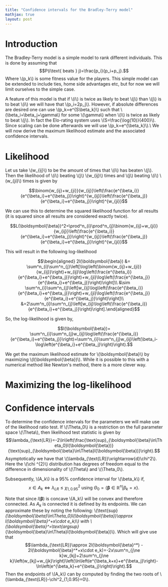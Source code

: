 ```yaml
---
title: "Confidence intervals for the Bradley-Terry model"
mathjax: true
layout: post
---
```



# Introduction
The Bradley-Terry model is a simple model to rank different individuals. This is done by assuming that
$$P(i\text{ beats } j)=\frac{p_i}{p_i+p_j}.$$
Where \\(p_k\\) is some fitness value for the players. This simple model can be extended to include ties, home side advantages etc, but for now we will limit ourselves to the simple case.

A feature of this model is that if \\(i\\) is twice as likely to beat \\(j\\) than \\(j\\) is to beat \\(i\\) we will have that \\(p_i=2p_j\\). However, if absolute differences are desired one can use \\(p_k=e^{S\beta_k}\\) such that \\(\beta_i=\beta_j+\gamma\\) for some \\(\gamma\\) when \\(i\\) is twice as likely to beat \\(j\\). In fact the Elo-rating system uses \\(S=\frac{\log(10)}{400}\\). Since scaling can be done afterwards we will use \\(p_k=e^{\beta_k}\\).\\
We will now derive the maximum likelihood estimate and the associated confidence intervals.

# Likelihood
Let us take \\(w_{ij}\\) to be the amount of times that \\(i\\) has beaten \\(j\\). Then the likelihood of \\(i\\) beating \\(j\\) \\(w_{ij}\\) times and \\(j\\) beating \\(i\\) \\(w_{ji}\\) times is given by

$$\binom{w_{ij}+w_{ji}}{w_{ij}}\left(\frac{e^{\beta_i}}{e^{\beta_i}+e^{\beta_j}}\right)^{w_{ij}}\left(\frac{e^{\beta_j}}{e^{\beta_i}+e^{\beta_j}}\right)^{w_{ji}}$$

We can use this to determine the squared likelihood function for all results (it is squared since all results are considered exactly twice).

$$L(\boldsymbol{\beta})^2=\prod^n_{i}\prod^n_{j}\binom{w_{ij}+w_{ji}}{w_{ij}}\left(\frac{e^{\beta_i}}{e^{\beta_i}+e^{\beta_j}}\right)^{w_{ij}}\left(\frac{e^{\beta_j}}{e^{\beta_i}+e^{\beta_j}}\right)^{w_{ji}}$$

This will result in the following log-likelihood

$$\begin{aligned}
    2l(\boldsymbol{\beta}) &= \sum^n_{i}\sum^n_{j}\left[\log\left(\binom{w_{ij}+w_{ji}}{w_{ij}}\right)+w_{ij}\log\left(\frac{e^{\beta_i}}{e^{\beta_i}+e^{\beta_j}}\right)+w_{ji}\log\left(\frac{e^{\beta_j}}{e^{\beta_i}+e^{\beta_j}}\right)\right]\\
     &\sim \sum^n_{i}\sum^n_{j}\left[w_{ij}\log\left(\frac{e^{\beta_i}}{e^{\beta_i}+e^{\beta_j}}\right)+w_{ji}\log\left(\frac{e^{\beta_j}}{e^{\beta_i}+e^{\beta_j}}\right)\right]\\
     &=2\sum^n_{i}\sum^n_{j}\left[w_{ij}\log\left(\frac{e^{\beta_i}}{e^{\beta_i}+e^{\beta_j}}\right)\right].\end{aligned}$$
     
So, the log-likelihood is given by,

$$l(\boldsymbol{\beta})= \sum^n_{i}\sum^n_{j}w_{ij}\log\left(\frac{e^{\beta_i}}{e^{\beta_i}+e^{\beta_j}}\right)=\sum^n_{i}\sum^n_{j}w_{ij}\left(\beta_i-\log\left(e^{\beta_i}+e^{\beta_j}\right)\right).$$

We get the maximum likelihood estimate for \\(\boldsymbol{\beta}\\) by maximizing \\(l(\boldsymbol{\beta})\\). While it is possible to this with a numerical method like Newton's method, there is a more clever way.

# Maximizing the log-likelihood

# Confidence intervals

To determine the confidence intervals for the parameters we will make use of the likelihood ratio test. If \\(\Theta_0\\) is a restriction on the full parameter space \\(\Theta\\), then likelihood test statistic is given by 
$$\lambda_{\text{LR}}=-2\ln\left(\frac{\text{sup}_{\boldsymbol{\beta}\in\Theta_0}l(\boldsymbol{\beta})}{\text{sup}_{\boldsymbol{\beta}\in\Theta}l(\boldsymbol{\beta})}\right).$$
Asymptotically we have that \\(\lambda_{\text{LR}}\xrightarrow{d}\chi^2\\). Here the \\(\chi ^{2}\\) distribution has degrees of freedom equal to the difference in dimensionality of \\(\Theta\\) and \\(\Theta_0\\).

Subsequently, \\(A_k\\) is a 95% confidence interval for \\(\beta_k\\) if, $$x\in A_k \Leftrightarrow \lambda_{LR}\le\chi^2_{1,0.95} \text{ using } \Theta_0=\{\boldsymbol{\beta}\in\mathbb{R}^n|\beta_k=x\}.$$

Note that since $l(\boldsymbol{\beta})$ is concave \\(A_k\\) will be convex and therefore connected. As $A_k$ is connected it is defined by its endpoints. We can approximate these by noting the following: \\(\text{sup}_{\boldsymbol{\beta}\in\Theta_0}l(\boldsymbol{\beta})\approx l(\boldsymbol{\beta}^*+x\cdot e_k)\\) with \\(\boldsymbol{\beta}^*=\text{argsup}_{\boldsymbol{\beta}\in\Theta}l(\boldsymbol{\beta})\\). Which will give use that $$\lambda_{\text{LR}}\approx 2l(\boldsymbol{\beta}^*) - 2l(\boldsymbol{\beta}^*+x\cdot e_k)=-2x\sum^n_{j\ne k}w_{kj}+2\sum^n_{j\ne k}\left(w_{kj}+w_{jk}\right)\left(\ln\left(e^{\beta_k+x}+e^{\beta_j}\right)-\ln\left(e^{\beta_k}+e^{\beta_j}\right)\right).$$ 
Then the endpoints of \\(A_k\\) can by computed by finding the two roots of \\(\lambda_{\text{LR}}-\chi^2_{1,0.95}=0\\).
